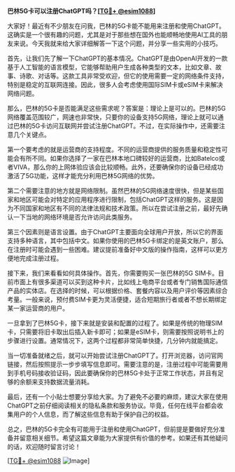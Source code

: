 **巴林5G卡可以注册ChatGPT吗？[[TG💪+ @esim1088](https://t.me/s/esim1088)]**

大家好！最近有不少朋友在问我，巴林的5G卡能不能用来注册和使用ChatGPT。这确实是一个很有趣的问题，尤其是对于那些想在国外也能顺畅地使用AI工具的朋友来说。今天我就来给大家详细解答一下这个问题，并分享一些实用的小技巧。

首先，让我们先了解一下ChatGPT的基本情况。ChatGPT是由OpenAI开发的一款基于人工智能的语言模型，它能够帮助用户生成各种类型的文本，比如文章、故事、诗歌、对话等。这款工具非常受欢迎，但它的使用需要一定的网络条件支持，特别是稳定的互联网连接。因此，很多人会考虑使用国际SIM卡或eSIM卡来解决网络问题。

那么，巴林的5G卡是否能满足这些需求呢？答案是：理论上是可以的。巴林的5G网络覆盖范围较广，网速也非常快，只要你的设备支持5G网络，理论上就可以通过巴林的5G卡访问互联网并尝试注册ChatGPT。不过，在实际操作中，还需要注意几个关键点。

第一个要考虑的就是运营商的支持程度。不同的运营商提供的服务质量和稳定性可能会有所不同。如果你选择了一家在巴林本地口碑较好的运营商，比如Batelco或者VIVA，那么你的上网体验应该会比较顺畅。此外，还要确保你的设备已经成功激活了5G功能，这样才能充分利用巴林5G网络的优势。

第二个需要注意的地方就是网络限制。虽然巴林的5G网络速度很快，但是某些国家和地区可能会对特定的应用程序进行限制，包括ChatGPT这样的服务。这是因为不同国家和地区有不同的法律法规和技术政策。所以在尝试注册之前，最好先确认一下当地的网络环境是否允许访问此类服务。

第三个因素则是语言设置。由于ChatGPT主要面向全球用户开放，所以它的界面支持多种语言，其中包括中文。如果你使用的巴林5G卡绑定的是英文账户，那么在注册时可能会遇到一些困难。建议提前准备好中文版的操作指南，这样可以更方便地完成注册过程。

接下来，我们来看看如何具体操作。首先，你需要购买一张巴林的5G SIM卡。目前市面上有很多渠道可以买到这种卡片，比如线上电商平台或者专门销售国际通信产品的实体店。在选择的时候，可以根据价格、套餐内容以及用户评价等因素综合考量。一般来说，预付费SIM卡更为灵活便捷，适合短期旅行者或者不想长期绑定某一家运营商的用户。

一旦拿到了巴林5G卡，接下来就是安装和配置的过程了。如果是传统的物理SIM卡，只需要将旧卡取出后插入新卡即可；如果是eSIM卡，则需要按照说明书上的步骤进行设置。通常情况下，这两个过程都非常简单快捷，几分钟内就能搞定。

当一切准备就绪之后，就可以开始尝试注册ChatGPT了。打开浏览器，访问官网链接，然后按照提示一步步填写信息即可。需要注意的是，注册过程中可能需要用到手机号码接收验证码，因此要确保你的巴林5G卡处于正常工作状态，并且有足够的余额来支持数据流量消耗。

最后，还有一个小贴士想要分享给大家。为了避免不必要的麻烦，建议大家在使用ChatGPT之前仔细阅读相关的隐私条款和服务协议。毕竟，任何在线平台都会收集用户的个人信息，而了解这些信息有助于保护自己的权益。

总之，巴林的5G卡完全有可能用于注册和使用ChatGPT，但前提是要做好充分准备并留意相关细节。希望这篇文章能为大家提供有价值的参考。如果还有其他疑问的话，欢迎随时留言讨论！

[[TG💪+ @esim1088](https://t.me/s/esim1088) ![Image](https://i.postimg.cc/4NQfJmqS/Snipaste-2025-05-13-00-14-12.png)]